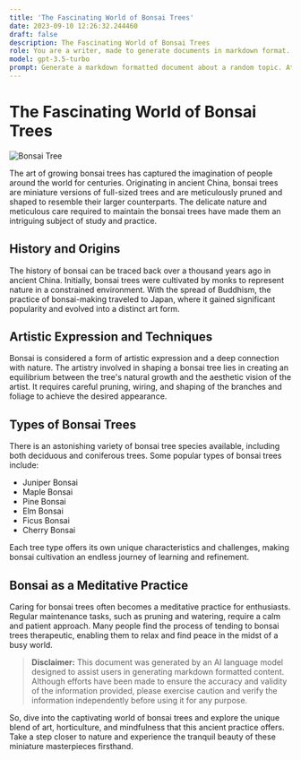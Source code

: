 ```yaml
---
title: 'The Fascinating World of Bonsai Trees'
date: 2023-09-10 12:26:32.244460
draft: false
description: The Fascinating World of Bonsai Trees
role: You are a writer, made to generate documents in markdown format. It is very important that all of the documents you generate are in valid markdown format.
model: gpt-3.5-turbo
prompt: Generate a markdown formatted document about a random topic. At the bottom, include a disclaimer explaining that the document was generated by you. The first line of the document should be the title. Make sure that the entire document is in proper markdown format, using a mix of various tags to make the document visually appealing.
---
```


# The Fascinating World of Bonsai Trees

![Bonsai Tree](https://example.com/bonsai.jpg)

The art of growing bonsai trees has captured the imagination of people around the world for centuries. Originating in ancient China, bonsai trees are miniature versions of full-sized trees and are meticulously pruned and shaped to resemble their larger counterparts. The delicate nature and meticulous care required to maintain the bonsai trees have made them an intriguing subject of study and practice.

## History and Origins

The history of bonsai can be traced back over a thousand years ago in ancient China. Initially, bonsai trees were cultivated by monks to represent nature in a constrained environment. With the spread of Buddhism, the practice of bonsai-making traveled to Japan, where it gained significant popularity and evolved into a distinct art form.

## Artistic Expression and Techniques

Bonsai is considered a form of artistic expression and a deep connection with nature. The artistry involved in shaping a bonsai tree lies in creating an equilibrium between the tree's natural growth and the aesthetic vision of the artist. It requires careful pruning, wiring, and shaping of the branches and foliage to achieve the desired appearance.

## Types of Bonsai Trees

There is an astonishing variety of bonsai tree species available, including both deciduous and coniferous trees. Some popular types of bonsai trees include:

- Juniper Bonsai
- Maple Bonsai
- Pine Bonsai
- Elm Bonsai
- Ficus Bonsai
- Cherry Bonsai

Each tree type offers its own unique characteristics and challenges, making bonsai cultivation an endless journey of learning and refinement.

## Bonsai as a Meditative Practice

Caring for bonsai trees often becomes a meditative practice for enthusiasts. Regular maintenance tasks, such as pruning and watering, require a calm and patient approach. Many people find the process of tending to bonsai trees therapeutic, enabling them to relax and find peace in the midst of a busy world.

> **Disclaimer:**
> This document was generated by an AI language model designed to assist users in generating markdown formatted content. Although efforts have been made to ensure the accuracy and validity of the information provided, please exercise caution and verify the information independently before using it for any purpose.

So, dive into the captivating world of bonsai trees and explore the unique blend of art, horticulture, and mindfulness that this ancient practice offers. Take a step closer to nature and experience the tranquil beauty of these miniature masterpieces firsthand.